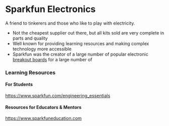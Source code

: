 # Sparkfun Electronics

A friend to tinkerers and those who like to play with electricity. 
- Not the cheapest supplier out there, but all kits sold are very complete in parts and quality
- Well known for providing learning resources and making complex technology more accessible
- Sparkfun was the creator of a large number of popular electronic [breakout boards](breakout-boards) for a large number of

### Learning Resources
#### For Students
https://www.sparkfun.com/engineering_essentials

#### Resources for Educators & Mentors

https://www.sparkfuneducation.com
